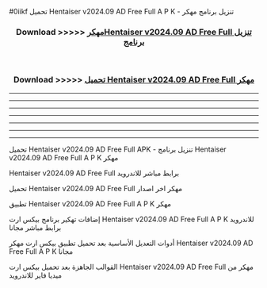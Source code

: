 #0iikf تحميل Hentaiser v2024.09 AD Free Full  A P K - تنزيل برنامج مهكر



<div align="center">
<h3>Download >>>>> <a href="https://runaway1.web.app/?sq=Hentaiser v2024.09 AD Free Full ">مهكرHentaiser v2024.09 AD Free Full  تنزيل برنامج</a></h3><br>

<h3>Download >>>>> <a href="https://runaway1.web.app/?sq=Hentaiser v2024.09 AD Free Full ">تحميل Hentaiser v2024.09 AD Free Full  مهكر</a></h3>
</div>


----------------------------------------------------------

----------------------------------------------------------

----------------------------------------------------------

----------------------------------------------------------

----------------------------------------------------------

----------------------------------------------------------

----------------------------------------------------------

تحميل Hentaiser v2024.09 AD Free Full  APK - تنزيل برنامج Hentaiser v2024.09 AD Free Full  A P K مهكر

Hentaiser v2024.09 AD Free Full  برابط مباشر للاندرويد

تحميل Hentaiser v2024.09 AD Free Full  مهكر اخر اصدار

تطبيق Hentaiser v2024.09 AD Free Full  A P K مهكر

إضافات تهكير برنامج بيكس ارت Hentaiser v2024.09 AD Free Full  A P K للاندرويد برابط مباشر مجانا

أدوات التعديل الأساسية بعد تحميل تطبيق بيكس ارت مهكر Hentaiser v2024.09 AD Free Full  A P K مجانا

القوالب الجاهزة بعد تحميل بيكس ارت Hentaiser v2024.09 AD Free Full  مهكر من ميديا فاير للاندرويد


